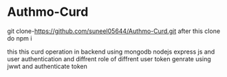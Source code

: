 # Authmo-Curd
git clone-https://github.com/suneel05644/Authmo-Curd.git
after this clone do npm i 


this this curd operation in backend using mongodb  nodejs express js and user authentication and diffrent role of diffrent user token genrate using jwwt and authenticate token 
